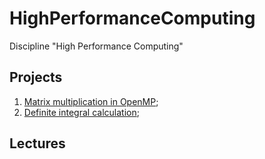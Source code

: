 # HighPerformanceComputing
Discipline "High Performance Computing"

## Projects
1. [Matrix multiplication in OpenMP](https://github.com/fedy95/HighPerformanceComputing/blob/master/1.%20Matrix%20multiplication%20in%20OpenMP/_readme_lab1.md);
2. [Definite integral calculation](https://github.com/fedy95/HighPerformanceComputing/blob/master/2.%20Definite%20integral%20calculation/_readme_lab2.md);

## Lectures
